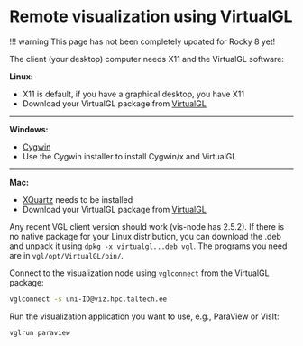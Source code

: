 # Remote visualization using VirtualGL

!!! warning
    This page has not been completely updated for Rocky 8 yet!

The client (your desktop) computer needs X11 and the VirtualGL software:

**Linux:**

- X11 is default, if you have a graphical desktop, you have X11
- Download your VirtualGL package from [VirtualGL](https://www.virtualgl.org/)

---

**Windows:**

- [Cygwin](https://www.cygwin.com/)
- Use the Cygwin installer to install Cygwin/x and VirtualGL

---

**Mac:**

- [XQuartz](https://www.xquartz.org/) needs to be installed
- Download your VirtualGL package from [VirtualGL](https://www.virtualgl.org/)

Any recent VGL client version should work (vis-node has 2.5.2). If there is no native package for your Linux distribution, you can download the .deb and unpack it using `dpkg -x virtualgl...deb vgl`. The programs you need are in `vgl/opt/VirtualGL/bin/`.

Connect to the visualization node using `vglconnect` from the VirtualGL package:

```sh
vglconnect -s uni-ID@viz.hpc.taltech.ee
```

Run the visualization application you want to use, e.g., ParaView or VisIt:

```sh
vglrun paraview
```

